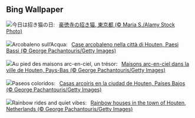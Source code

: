 ## Bing Wallpaper
![](https://www.bing.com/th?id=OHR.ManekiNeko_JA-JP6063646197_UHD.jpg&w=1000)今日は招き猫の日:&nbsp;&ensp;[豪徳寺の招き猫, 東京都 (© Maria S./Alamy Stock Photo)](https://www.bing.com/th?id=OHR.ManekiNeko_JA-JP6063646197_UHD.jpg)
<br><br/>
![](https://www.bing.com/th?id=OHR.HoutenHouses_IT-IT9070932054_UHD.jpg&w=1000)Arcobaleno sull’Acqua:&nbsp;&ensp;[Case arcobaleno nella città di Houten, Paesi Bassi (© George Pachantouris/Getty Images)](https://www.bing.com/th?id=OHR.HoutenHouses_IT-IT9070932054_UHD.jpg)
<br><br/>
![](https://www.bing.com/th?id=OHR.HoutenHouses_FR-FR2130005193_UHD.jpg&w=1000)Au pied des maisons arc-en-ciel, un trésor:&nbsp;&ensp;[Maisons arc-en-ciel dans la ville de Houten, Pays-Bas (© George Pachantouris/Getty Images)](https://www.bing.com/th?id=OHR.HoutenHouses_FR-FR2130005193_UHD.jpg)
<br><br/>
![](https://www.bing.com/th?id=OHR.HoutenHouses_ES-ES0772668707_UHD.jpg&w=1000)Paseos coloridos:&nbsp;&ensp;[Casas arcoíris en la ciudad de Houten, Países Bajos (© George Pachantouris/Getty Images)](https://www.bing.com/th?id=OHR.HoutenHouses_ES-ES0772668707_UHD.jpg)
<br><br/>
![](https://www.bing.com/th?id=OHR.HoutenHouses_EN-GB0083761278_UHD.jpg&w=1000)Rainbow rides and quiet vibes:&nbsp;&ensp;[Rainbow houses in the town of Houten, Netherlands (© George Pachantouris/Getty Images)](https://www.bing.com/th?id=OHR.HoutenHouses_EN-GB0083761278_UHD.jpg)
<br><br/>
